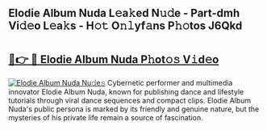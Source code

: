 ## Elodie Album Nuda L𝚎a𝚔ed N𝚞𝚍e - Part-dmh Vi𝚍𝚎o L𝚎a𝚔s - H𝚘𝚝 O𝚗𝚕yf𝚊ns P𝚑𝚘tos J6Qkd

# <h2><a href="http://kf8u3a.oniu.top/?m=Elodie+Album+Nuda">🔗👉 🔴 Elodie Album Nuda P𝚑ot𝚘𝚜 V𝚒d𝚎o</a></h2>

[![Elodie Album Nuda Nu𝚍e𝚜](https://i.imgur.com/0qMVB7G.gif)](http://kf8u3a.oniu.top/?m=Elodie+Album+Nuda)
Cybernetic performer and multimedia innovator Elodie Album Nuda, known for publishing dance and lifestyle tutorials through viral dance sequences and compact clips. Elodie Album Nuda's public persona is marked by its friendly and genuine nature, but the mysteries of his private life remain a source of fascination.  

